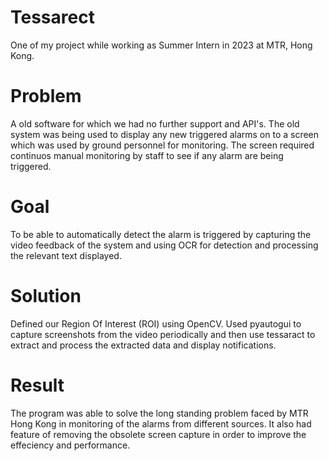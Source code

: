 # Tessarect
One of my project while working as Summer Intern in 2023 at MTR, Hong Kong.

# Problem
A old software for which we had no further support and API's. The old system was being used to display any new triggered alarms on to a screen which was used by ground personnel for monitoring. The screen required continuos manual monitoring by staff to see if any alarm are being triggered. 

# Goal
To be able to automatically detect the alarm is triggered by capturing the video feedback of the system and using OCR for detection and processing the relevant text displayed.

# Solution
Defined our Region Of Interest (ROI) using OpenCV.
Used pyautogui to capture screenshots from the video periodically and then use tessaract to extract and process the extracted data and display notifications.

# Result
The program was able to solve the long standing problem faced by MTR Hong Kong in monitoring of the alarms from different sources. It also had feature of removing the obsolete screen capture in order to improve the effeciency and performance. 
